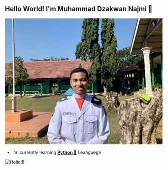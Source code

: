 ## Hello World! I'm Muhammad Dzakwan Najmi 👋

![Najmi](img/Head.jpg)

<!--
**dzakwannajmi/dzakwannajmi** is a ✨ _special_ ✨ repository because its `README.md` (this file) appears on your GitHub profile.

Here are some ideas to get you started:

- 🔭 I’m currently working on ...
- 🌱 I’m currently learning ...
- 👯 I’m looking to collaborate on ...
- 🤔 I’m looking for help with ...
- 💬 Ask me about ...
- 📫 How to reach me: ...
- 😄 Pronouns: ...
- ⚡ Fun fact: ...
-->

- I’m currently learning [**Python 🐍**](https://www.python.org/) Leanguege

![Hello!!!](https://media2.giphy.com/media/v1.Y2lkPTc5MGI3NjExNGtqMXpwemxvOHRhbXdhaWJldm1najA4YzBjeHR0dmNqNDA2aGc1ayZlcD12MV9pbnRlcm5hbF9naWZfYnlfaWQmY3Q9Zw/KAq5w47R9rmTuvWOWa/giphy.gif)
